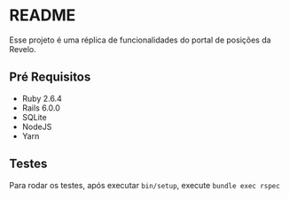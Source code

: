 # README

Esse projeto é uma réplica de funcionalidades do portal de posições da Revelo.

## Pré Requisitos

- Ruby 2.6.4
- Rails 6.0.0
- SQLite
- NodeJS
- Yarn

## Testes

Para rodar os testes, após executar `bin/setup`, execute `bundle exec rspec`
